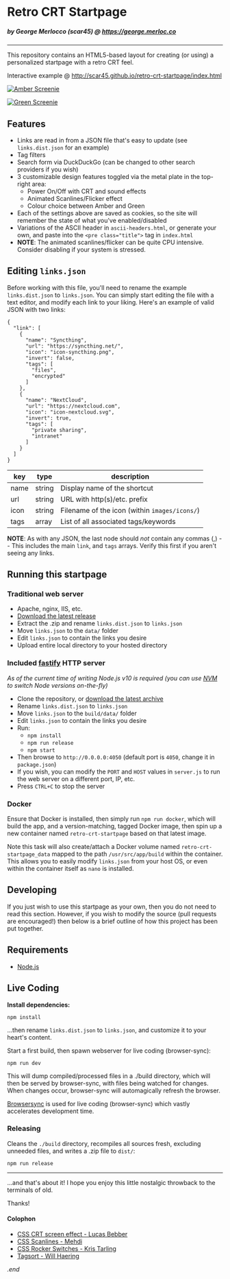 # Retro CRT Startpage
##### by George Merlocco (scar45) @ https://george.merloc.co

---

This repository contains an HTML5-based layout for creating (or using) a personalized startpage with a retro CRT feel.

Interactive example @ http://scar45.github.io/retro-crt-startpage/index.html

[![Amber Screenie](preview-amber.png "Click to try the demo version")](http://scar45.github.io/retro-crt-startpage/index.html)

[![Green Screenie](preview-green.png "Click to try the demo version")](http://scar45.github.io/retro-crt-startpage/index.html)

## Features

- Links are read in from a JSON file that's easy to update (see ```links.dist.json``` for an example)
- Tag filters
- Search form via DuckDuckGo (can be changed to other search providers if you wish)
- 3 customizable design features toggled via the metal plate in the top-right area:
  - Power On/Off with CRT and sound effects
  - Animated Scanlines/Flicker effect
  - Colour choice between Amber and Green
- Each of the settings above are saved as cookies, so the site will remember the state of what you've enabled/disabled
- Variations of the ASCII header in ```ascii-headers.html```, or generate your own, and paste into the ```<pre class="title">``` tag in ```index.html```
- **NOTE**: The animated scanlines/flicker can be quite CPU intensive. Consider disabling if your system is stressed.

## Editing  ```links.json```

Before working with this file, you'll need to rename the example ```links.dist.json``` to ```links.json```. You can simply start editing the file with a text editor, and modify each link to your liking. Here's an example of valid JSON with two links:
```
{
  "link": [
    {
      "name": "Syncthing",
      "url": "https://syncthing.net/",
      "icon": "icon-syncthing.png",
      "invert": false,
      "tags": [
        "files",
        "encrypted"
      ]
    },
    {
      "name": "NextCloud",
      "url": "https://nextcloud.com",
      "icon": "icon-nextcloud.svg",
      "invert": true,
      "tags": [
        "private sharing",
        "intranet"
      ]
    }
  ]
}
```

| key      | type | description |
| ----------- | ----------- | - |
| name      | string       | Display name of the shortcut |
| url       | string       | URL with http(s)/etc. prefix |
| icon      | string       | Filename of the icon (within `images/icons/`) |
| tags      | array      | List of all associated tags/keywords |

 **NOTE**: As with any JSON, the last node should *not* contain any commas (,) -- This includes the main `link`, and `tags` arrays. Verify this first if you aren't seeing any links.


## Running this startpage

### Traditional web server
 - Apache, nginx, IIS, etc.
 - [Download the latest release](https://github.com/scar45/retro-crt-startpage/releases)
 - Extract the .zip and rename `links.dist.json` to `links.json`
 - Move `links.json` to the `data/` folder
 - Edit `links.json` to contain the links you desire
 - Upload entire local directory to your hosted directory

### Included [fastify](https://www.fastify.io/) HTTP server
_As of the current time of writing Node.js v10 is required (you can use [NVM](https://github.com/nvm-sh/nvm) to switch Node versions on-the-fly)_
 - Clone the repository, or [download the latest archive](https://github.com/scar45/retro-crt-startpage/archive/master.zip)
 - Rename `links.dist.json` to `links.json`
 - Move `links.json` to the `build/data/` folder
 - Edit `links.json` to contain the links you desire
 - Run:
   - `npm install`
   - `npm run release`
   - `npm start`
 - Then browse to `http://0.0.0.0:4050` (default port is `4050`, change it in `package.json`)
 - If you wish, you can modify the `PORT` and `HOST` values in `server.js` to run the web server on a different port, IP, etc.
 - Press `CTRL+C` to stop the server

### Docker

Ensure that Docker is installed, then simply run `npm run docker`, which will build the app, and a version-matching, tagged Docker image, then spin up a new container named `retro-crt-startpage` based on that latest image.

Note this task will also create/attach a Docker volume named `retro-crt-startpage_data` mapped to the path `/usr/src/app/build` within the container. This allows you to easily modify `links.json` from your host OS, or even within the container itself as `nano` is installed.

## Developing

If you just wish to use this startpage as your own, then you do not need to read this section. However, if you wish to modify the source (pull requests are encouraged!) then below is a brief outline of how this project has been put together.

## Requirements

- [Node.js](http://nodejs.org)

## Live Coding

**Install dependencies:**
```
npm install
```
...then rename `links.dist.json` to `links.json`, and customize it to your heart's content.

Start a first build, then spawn webserver for live coding (browser-sync):
```
npm run dev
```

This will dump compiled/processed files in a ./build directory, which will then be served by browser-sync, with files being watched for changes. When changes occur, browser-sync will automagically refresh the browser.

[Browsersync](http://www.browsersync.io) is used for live coding (browser-sync) which vastly accelerates development time.

### Releasing

Cleans the `./build` directory, recompiles all sources fresh, excluding unneeded files, and writes a .zip file to `dist/`:

```
npm run release
```
---
...and that's about it! I hope you enjoy this little nostalgic throwback to the terminals of old.

Thanks!

#### Colophon

* [CSS CRT screen effect - Lucas Bebber](https://codepen.io/lbebber/pen/XJRdrV)
* [CSS Scanlines - Mehdi](https://codepen.io/meduzen/pen/zxbwRV)
* [CSS Rocker Switches - Kris Tarling](https://codepen.io/kristarling/pen/WwPovb)
* [Tagsort - Will Haering](https://github.com/wchaering/tagsort)

_.end_
